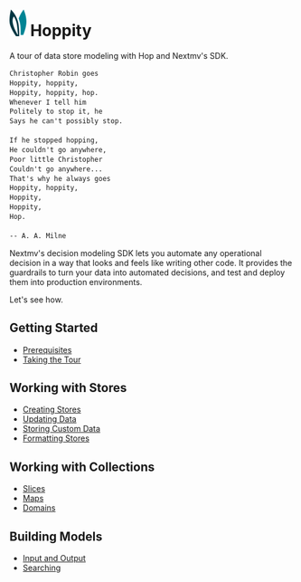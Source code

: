 # ![ears](img/ears.png) Hoppity

A tour of data store modeling with Hop and Nextmv's SDK.

```txt
Christopher Robin goes
Hoppity, hoppity,
Hoppity, hoppity, hop.
Whenever I tell him
Politely to stop it, he
Says he can't possibly stop.

If he stopped hopping,
He couldn't go anywhere,
Poor little Christopher
Couldn't go anywhere...
That's why he always goes
Hoppity, hoppity,
Hoppity,
Hoppity,
Hop.

-- A. A. Milne
```

Nextmv's decision modeling SDK lets you automate any operational decision in a
way that looks and feels like writing other code. It provides the guardrails to
turn your data into automated decisions, and test and deploy them into
production environments.

Let's see how.

## Getting Started

- [Prerequisites](getting-started/prerequisites.md)
- [Taking the Tour](getting-started/taking-the-tour.md)

## Working with Stores

- [Creating Stores](working-with-stores/creating-stores.md)
- [Updating Data](working-with-stores/updating-data.md)
- [Storing Custom Data](working-with-stores/storing-custom-data.md)
- [Formatting Stores](working-with-stores/formatting-stores.md)

## Working with Collections

- [Slices](working-with-collections/slices.md)
- [Maps](working-with-collections/maps.md)
- [Domains](working-with-collections/domains.md)

## Building Models

- [Input and Output](building-models/input-and-output.md)
- [Searching](building-models/searching.md)
